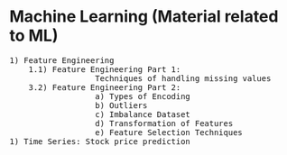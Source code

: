 # Machine Learning (Material related to ML)
<pre>
1) Feature Engineering
    1.1) Feature Engineering Part 1:
                  Techniques of handling missing values
    3.2) Feature Engineering Part 2:
                  a) Types of Encoding
                  b) Outliers
                  c) Imbalance Dataset
                  d) Transformation of Features
                  e) Feature Selection Techniques
1) Time Series: Stock price prediction      
</pre>     
